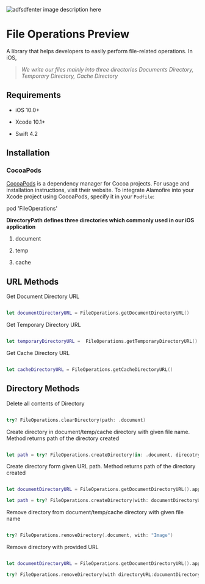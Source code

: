 ![adfsdfenter image description here](https://raw.githubusercontent.com/rintoandrews90/FileOperations/master/folder.png)
# File Operations Preview



A library that helps developers to easily perform file-related operations. In iOS,



>_We write our files mainly into three directories Documents Directory, Temporary Directory, Cache Directory_



## Requirements



- iOS 10.0+

- Xcode 10.1+

- Swift 4.2



## Installation



### CocoaPods

[CocoaPods](https://cocoapods.org/)  is a dependency manager for Cocoa projects. For usage and installation instructions, visit their website. To integrate Alamofire into your Xcode project using CocoaPods, specify it in your  `Podfile`:



pod 'FileOperations'



****DirectoryPath defines three directories which commonly used in our iOS application****

1. document

2. temp

3. cache


## URL Methods

Get Document Directory URL

```swift

let documentDirectoryURL = FileOperations.getDocumentDirectoryURL()

```

Get Temporary Directory URL

```swift

let temporaryDirectoryURL =  FileOperations.getTemporaryDirectoryURL()

```



Get Cache Directory URL

```swift

let cacheDirectoryURL = FileOperations.getCacheDirectoryURL()

```

## Directory Methods



Delete all contents of Directory

```swift

try? FileOperations.clearDirectory(path: .document)

```



Create directory in document/temp/cache directory with given file name. Method returns path of the directory created

```swift

let path = try? FileOperations.createDirectory(in: .document, direcotryName: "Image")

```



Create directory form given URL path. Method returns path of the directory created

```swift

let documentDirectoryURL = FileOperations.getDocumentDirectoryURL().appendingPathComponent("Images")

let path = try? FileOperations.createDirectory(with: documentDirectoryURL)

```

Remove directory from document/temp/cache directory with given file name

```swift

try? FileOperations.removeDirectory(.document, with: "Image")

```

Remove directory with provided URL

```swift

let documentDirectoryURL = FileOperations.getDocumentDirectoryURL().appendingPathComponent("test")

try? FileOperations.removeDirectory(with directoryURL:documentDirectoryURL)

```
